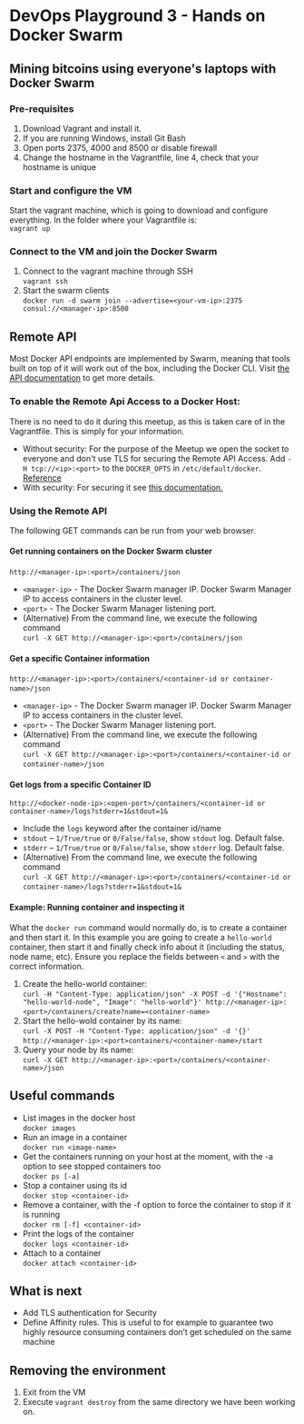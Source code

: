 # DevOps Playground 3 - Hands on Docker Swarm
## Mining bitcoins using everyone's laptops with Docker Swarm

### Pre-requisites
1. Download Vagrant and install it.   
2. If you are running Windows, install Git Bash
3. Open ports 2375, 4000 and 8500 or disable firewall
4. Change the hostname in the Vagrantfile, line 4, check that your hostname is unique


### Start and configure the VM
Start the vagrant machine, which is going to download and configure everything. In the folder where your Vagrantfile is:  
`vagrant up`


### Connect to the VM and join the Docker Swarm
1. Connect to the vagrant machine through SSH  
  `vagrant ssh`
2. Start the swarm clients   
`docker run -d swarm join --advertise=<your-vm-ip>:2375 consul://<manager-ip>:8500`


## Remote API
​Most Docker API endpoints are implemented by Swarm, meaning that tools built on top of it will work out of the box, including the Docker CLI. Visit [the API documentation](https://docs.docker.com/engine/reference/api) to get more details.
​
### To enable the Remote Api Access to a Docker Host:
There is no need to do it during this meetup, as this is taken care of in the Vagrantfile. This is simply for your information.
* Without security: For the purpose of the Meetup we open the socket to everyone and don't use TLS for securing the Remote API Access.
Add `-H tcp://<ip>:<port>` to the `DOCKER_OPTS` in `/etc/default/docker`.  
[Reference](http://www.virtuallyghetto.com/2014/07/quick-tip-how-to-enable-docker-remote-api.html)
* With security: For securing it see [this documentation.](https://coreos.com/os/docs/latest/customizing-docker.html)
​

### Using the Remote API
The following GET commands can be run from your web browser.
#### Get running containers on the Docker Swarm cluster
​
`http://<manager-ip>:<port>/containers/json`
* `<manager-ip>` - The Docker Swarm manager IP. Docker Swarm Manager IP to access containers in the cluster level.
* `<port>` - The Docker Swarm Manager listening port.
​
* (Alternative) From the command line, we execute the following command  
`curl -X GET http://<manager-ip>:<port>/containers/json`
​

#### Get a specific Container information
​
`http://<manager-ip>:<port>/containers/<container-id or container-name>/json`
​
* `<manager-ip>` - The Docker Swarm manager IP. Docker Swarm Manager IP to access containers in the cluster level.
* `<port>` - The Docker Swarm Manager listening port.
​
* (Alternative) From the command line, we execute the following command  
`curl -X GET http://<manager-ip>:<port>/containers/<container-id or container-name>/json`
​

#### Get logs from a specific Container ID

`http://<docker-node-ip>:<open-port>/containers/<container-id or container-name>/logs?stderr=1&stdout=1&`
* Include the `logs` keyword after the container id/name
* `stdout` – `1/True/true` or `0/False/false`, show `stdout` log. Default false.
* `stderr` – `1/True/true` or `0/False/false`, show `stderr` log. Default false.
​
* (Alternative) From the command line, we execute the following command  
`curl -X GET http://<manager-ip>:<port>/containers/<container-id or container-name>/logs?stderr=1&stdout=1&`
​

#### Example: Running container and inspecting it
What the `docker run` command would normally do, is to create a container and then start it.
In this example you are going to create a `hello-world` container, then start it and finally check info about it (including the status, node name, etc). Ensure you replace the fields between `<` and `>` with the correct information.

1. Create the hello-world container:  
`curl -H "Content-Type: application/json" -X POST -d '{"Hostname": "hello-world-node", "Image": "hello-world"}' http://<manager-ip>:<port>/containers/create?name=<container-name>`
​
2. Start the hello-wold container by its name:  
`curl -X POST -H "Content-Type: application/json" -d '{}' http://<manager-ip>:<port>containers/<container-name>/start`
​
3. Query your node by its name:  
`curl -X GET http://<manager-ip>:<port>/containers/<container-name>/json`

## Useful commands
* List images in the docker host  
`docker images`
* Run an image in a container  
`docker run <image-name>`
* Get the containers running on your host at the moment, with the -a option to see stopped containers too  
`docker ps [-a]`
* Stop a container using its id  
`docker stop <container-id>`
* Remove a container, with the -f option to force the container to stop if it is running    
`docker rm [-f] <container-id>`
* Print the logs of the container  
`docker logs <container-id>`
* Attach to a container  
`docker attach <container-id>`

## What is next
* Add TLS authentication for Security
* Define Affinity rules. This is useful to for example to guarantee two highly resource consuming containers don’t get scheduled on the same machine

## Removing the environment

1. Exit from the VM
2. Execute `vagrant destroy` from the same directory we have been working on.
